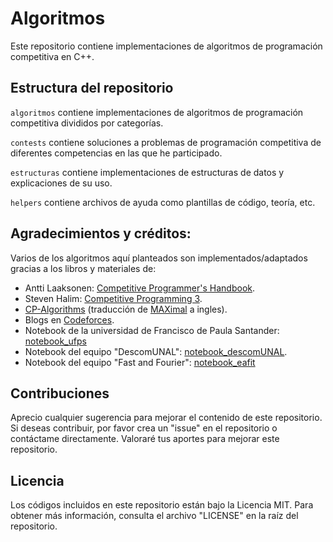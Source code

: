 # Algoritmos 

Este repositorio contiene implementaciones de algoritmos de programación competitiva en C++.

## Estructura del repositorio

`algoritmos` contiene implementaciones de algoritmos de programación competitiva divididos por categorías.

`contests` contiene soluciones a problemas de programación competitiva de diferentes competencias en las que he participado.

`estructuras` contiene implementaciones de estructuras de datos y explicaciones de su uso.

`helpers` contiene archivos de ayuda como plantillas de código, teoría, etc.

## Agradecimientos y créditos:

Varios de los algoritmos aquí planteados son implementados/adaptados gracias a los libros y materiales de:

* Antti Laaksonen: [Competitive Programmer's Handbook](https://cses.fi/book/).
* Steven Halim: [Competitive Programming 3](http://cpbook.net/).
* [CP-Algorithms](https://cp-algorithms.com/) (traducción de [MAXimal](http://e-maxx.ru/algo/) a ingles).
* Blogs en [Codeforces](http://codeforces.com/).
* Notebook de la universidad de Francisco de Paula Santander: [notebook_ufps](https://github.com/ProgramacionCompetitivaUFPS/notebook)
* Notebook del equipo "DescomUNAL": [notebook_descomUNAL](https://github.com/ahoraSoyPeor/notebook_descomUNAL).
* Notebook del equipo "Fast and Fourier": [notebook_eafit](https://github.com/scanof/Competitive-Programming-Notebook)

## Contribuciones

Aprecio cualquier sugerencia para mejorar el contenido de este repositorio. Si deseas contribuir, por favor crea un "issue" en el repositorio o contáctame directamente. Valoraré tus aportes para mejorar este repositorio.

## Licencia

Los códigos incluidos en este repositorio están bajo la Licencia MIT. Para obtener más información, consulta el archivo "LICENSE" en la raíz del repositorio.
